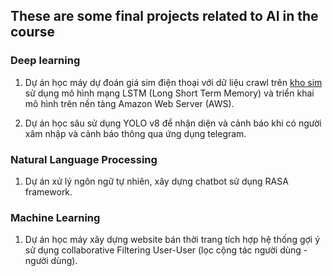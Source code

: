 ## These are some final projects related to AI in the course

### Deep learning

1. Dự án học máy dự đoán giá sim điện thoại với dữ liệu crawl trên [kho sim](https://khosim.com/) sử dụng mô hình mạng LSTM (Long Short Term Memory) và triển khai mô hình trên nền tảng Amazon Web Server (AWS).

2. Dự án học sâu sử dụng YOLO v8 để nhận diện và cảnh báo khi có người xâm nhập và cảnh báo thông qua ứng dụng telegram.

### Natural Language Processing

1. Dự án xử lý ngôn ngữ tự nhiên, xây dựng chatbot sử dụng RASA framework.

### Machine Learning

1. Dự án học máy xây dựng website bán thời trang tích hợp hệ thống gợi ý sử dụng collaborative Filtering User-User (lọc cộng tác người dùng - người dùng).
